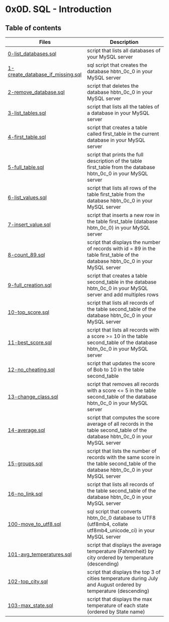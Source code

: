 # 0x0D. SQL - Introduction

## Table of contents
Files | Description
----- | -----------
[0-list_databases.sql](./0-list_databases.sql) | script that lists all databases of your MySQL server
[1-create_database_if_missing.sql](./1-create_database_if_missing.sql) | sql script that creates the database hbtn_0c_0 in your MySQL server
[2-remove_database.sql](./2-remove_database.sql) | script that deletes the database hbtn_0c_0 in your MySQL server
[3-list_tables.sql](./3-list_tables.sql) | script that lists all the tables of a database in your MySQL server
[4-first_table.sql](./4-first_table.sql) | script that creates a table called first_table in the current database in your MySQL server
[5-full_table.sql](./5-full_table.sql) | script that prints the full description of the table first_table from the database hbtn_0c_0 in your MySQL server
[6-list_values.sql](./6-list_values.sql) | script that lists all rows of the table first_table from the database hbtn_0c_0 in your MySQL server
[7-insert_value.sql](./7-insert_value.sql) | script that inserts a new row in the table first_table (database hbtn_0c_0) in your MySQL server
[8-count_89.sql](./8-count_89.sql) | script that displays the number of records with id = 89 in the table first_table of the database hbtn_0c_0 in your MySQL server
[9-full_creation.sql](./9-full_creation.sql) | script that creates a table second_table in the database hbtn_0c_0 in your MySQL server and add multiples rows
[10-top_score.sql](./10-top_score.sql) | script that lists all records of the table second_table of the database hbtn_0c_0 in your MySQL server
[11-best_score.sql](./11-best_score.sql) | script that lists all records with a score >= 10 in the table second_table of the database hbtn_0c_0 in your MySQL server
[12-no_cheating.sql](./12-no_cheating.sql) | script that updates the score of Bob to 10 in the table second_table
[13-change_class.sql](./13-change_class.sql) | script that removes all records with a score <= 5 in the table second_table of the database hbtn_0c_0 in your MySQL server
[14-average.sql](./14-average.sql) | script that computes the score average of all records in the table second_table of the database hbtn_0c_0 in your MySQL server
[15-groups.sql](./15-groups.sql) | script that lists the number of records with the same score in the table second_table of the database hbtn_0c_0 in your MySQL server
[16-no_link.sql](./16-no_link.sql) | script that lists all records of the table second_table of the database hbtn_0c_0 in your MySQL server
[100-move_to_utf8.sql](./100-move_to_utf8.sql) | sql script that converts hbtn_0c_0 database to UTF8 (utf8mb4, collate utf8mb4_unicode_ci) in your MySQL server
[101-avg_temperatures.sql](./101-avg_temperatures.sql) | script that displays the average temperature (Fahrenheit) by city ordered by temperature (descending)
[102-top_city.sql](./102-top_city.sql) | script that displays the top 3 of cities temperature during July and August ordered by temperature (descending)
[103-max_state.sql](./103-max_state.sql) | script that displays the max temperature of each state (ordered by State name)
